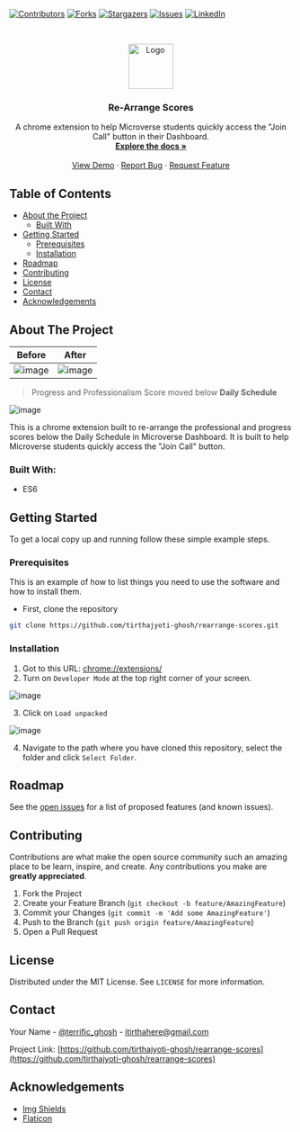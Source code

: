 <!--
*** Thanks for checking out this README Template. If you have a suggestion that would
*** make this better, please fork the repo and create a pull request or simply open
*** an issue with the tag "enhancement".
*** Thanks again! Now go create something AMAZING! :D
-->





<!-- PROJECT SHIELDS -->
<!--
*** I'm using markdown "reference style" links for readability.
*** Reference links are enclosed in brackets [ ] instead of parentheses ( ).
*** See the bottom of this document for the declaration of the reference variables
*** for contributors-url, forks-url, etc. This is an optional, concise syntax you may use.
*** https://www.markdownguide.org/basic-syntax/#reference-style-links
-->
[![Contributors][contributors-shield]][contributors-url]
[![Forks][forks-shield]][forks-url]
[![Stargazers][stars-shield]][stars-url]
[![Issues][issues-shield]][issues-url]
[![LinkedIn][linkedin-shield]][linkedin-url]



<!-- PROJECT LOGO -->
<br />
<p align="center">
  <a href="https://github.com/tirthajyoti-ghosh/rearrange-scores">
    <img src="https://image.flaticon.com/icons/svg/1634/1634866.svg" alt="Logo" width="80" height="80">
  </a>

  <h3 align="center">Re-Arrange Scores</h3>

  <p align="center">
    A chrome extension to help Microverse students quickly access the "Join Call" button in their Dashboard.
    <br />
    <a href="https://github.com/tirthajyoti-ghosh/rearrange-scores"><strong>Explore the docs »</strong></a>
    <br />
    <br />
    <a href="https://github.com/tirthajyoti-ghosh/rearrange-scores">View Demo</a>
    ·
    <a href="https://github.com/tirthajyoti-ghosh/rearrange-scores/issues">Report Bug</a>
    ·
    <a href="https://github.com/tirthajyoti-ghosh/rearrange-scores/issues">Request Feature</a>
  </p>
</p>



<!-- TABLE OF CONTENTS -->
## Table of Contents

* [About the Project](#about-the-project)
  * [Built With](#built-with)
* [Getting Started](#getting-started)
  * [Prerequisites](#prerequisites)
  * [Installation](#installation)
* [Roadmap](#roadmap)
* [Contributing](#contributing)
* [License](#license)
* [Contact](#contact)
* [Acknowledgements](#acknowledgements)



<!-- ABOUT THE PROJECT -->
## About The Project

| Before	| After |
|:---:|:---:|
|![image](https://user-images.githubusercontent.com/57726348/87847660-99246d00-c8f7-11ea-91dd-ce2e3880b7a6.png)|![image](https://user-images.githubusercontent.com/57726348/87847680-b8bb9580-c8f7-11ea-9e8e-2bad42b8a658.png)|

>Progress and Professionalism Score moved below **Daily Schedule**

![image](https://user-images.githubusercontent.com/57726348/87847726-f15b6f00-c8f7-11ea-8a66-13cd2ad0dabe.png)

This is a chrome extension built to re-arrange the professional and progress scores below the Daily Schedule in Microverse Dashboard. It is built to help Microverse students quickly access the "Join Call" button.


### Built With:
* ES6


<!-- GETTING STARTED -->
## Getting Started

To get a local copy up and running follow these simple example steps.


### Prerequisites

This is an example of how to list things you need to use the software and how to install them.
* First, clone the repository
```sh
git clone https://github.com/tirthajyoti-ghosh/rearrange-scores.git
```


### Installation

1. Got to this URL: [chrome://extensions/](chrome://extensions/)
2. Turn on `Developer Mode` at the top right corner of your screen.

![image](https://user-images.githubusercontent.com/57726348/87847859-bd347e00-c8f8-11ea-8f6d-8cfa4bdbe554.png)

3. Click on `Load unpacked`

![image](https://user-images.githubusercontent.com/57726348/87847886-e5bc7800-c8f8-11ea-9942-8a5230f5e327.png)

4. Navigate to the path where you have cloned this repository, select the folder and click `Select Folder`.


<!-- ROADMAP -->
## Roadmap

See the [open issues](https://github.com/tirthajyoti-ghosh/rearrange-scores/issues) for a list of proposed features (and known issues).



<!-- CONTRIBUTING -->
## Contributing

Contributions are what make the open source community such an amazing place to be learn, inspire, and create. Any contributions you make are **greatly appreciated**.

1. Fork the Project
2. Create your Feature Branch (`git checkout -b feature/AmazingFeature`)
3. Commit your Changes (`git commit -m 'Add some AmazingFeature'`)
4. Push to the Branch (`git push origin feature/AmazingFeature`)
5. Open a Pull Request



<!-- LICENSE -->
## License

Distributed under the MIT License. See `LICENSE` for more information.



<!-- CONTACT -->
## Contact

Your Name - [@terrific_ghosh](https://twitter.com/terrific_ghosh) - itirthahere@gmail.com

Project Link: [https://github.com/tirthajyoti-ghosh/rearrange-scores](https://github.com/tirthajyoti-ghosh/rearrange-scores)



<!-- ACKNOWLEDGEMENTS -->
## Acknowledgements
* [Img Shields](https://shields.io)
* [Flaticon](https://www.flaticon.com/authors/pixelmeetup)





<!-- MARKDOWN LINKS & IMAGES -->
<!-- https://www.markdownguide.org/basic-syntax/#reference-style-links -->
[contributors-shield]: https://img.shields.io/github/contributors/tirthajyoti-ghosh/rearrange-scores.svg?style=flat-square
[contributors-url]: https://github.com/tirthajyoti-ghosh/rearrange-scores/graphs/contributors
[forks-shield]: https://img.shields.io/github/forks/tirthajyoti-ghosh/rearrange-scores.svg?style=flat-square
[forks-url]: https://github.com/tirthajyoti-ghosh/rearrange-scores/network/members
[stars-shield]: https://img.shields.io/github/stars/tirthajyoti-ghosh/rearrange-scores.svg?style=flat-square
[stars-url]: https://github.com/tirthajyoti-ghosh/rearrange-scores/stargazers
[issues-shield]: https://img.shields.io/github/issues/tirthajyoti-ghosh/rearrange-scores.svg?style=flat-square
[issues-url]: https://github.com/tirthajyoti-ghosh/rearrange-scores/issues
[linkedin-shield]: https://img.shields.io/badge/-LinkedIn-black.svg?style=flat-square&logo=linkedin&colorB=555
[linkedin-url]: https://www.linkedin.com/in/tirthajyoti-ghosh/
